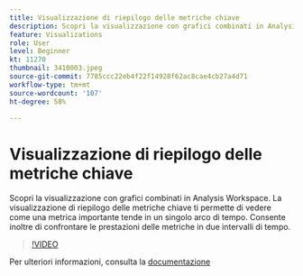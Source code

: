 ```yaml
---
title: Visualizzazione di riepilogo delle metriche chiave
description: Scopri la visualizzazione con grafici combinati in Analysis Workspace. La visualizzazione di riepilogo delle metriche chiave ti permette di vedere come una metrica importante tende in un singolo arco di tempo. Consente inoltre di confrontare le prestazioni delle metriche in due intervalli di tempo. (Può contenere tra 60 e 160 caratteri, ma è di 244 caratteri)
feature: Visualizations
role: User
level: Beginner
kt: 11270
thumbnail: 3410003.jpeg
source-git-commit: 7785ccc22eb4f22f14928f62ac8cae4cb27a4d71
workflow-type: tm+mt
source-wordcount: '107'
ht-degree: 58%

---
```



# Visualizzazione di riepilogo delle metriche chiave

Scopri la visualizzazione con grafici combinati in Analysis Workspace. La visualizzazione di riepilogo delle metriche chiave ti permette di vedere come una metrica importante tende in un singolo arco di tempo. Consente inoltre di confrontare le prestazioni delle metriche in due intervalli di tempo.

>[!VIDEO](https://video.tv.adobe.com/v/3410003/?quality=12&learn=on)

Per ulteriori informazioni, consulta la [documentazione](https://experienceleague.adobe.com/docs/analytics/analyze/analysis-workspace/visualizations/keymetric.html?lang=it)

